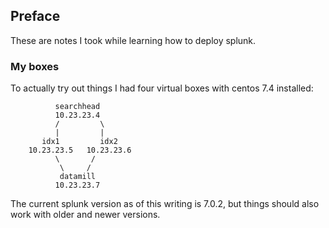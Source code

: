 ## Preface

These are notes I took while learning how to deploy splunk.

### My boxes
To actually try out things I had four virtual boxes with centos 7.4 installed: 
```
          searchhead
          10.23.23.4
          /         \
          |         |
       idx1         idx2
    10.23.23.5   10.23.23.6
          \       /
           \     /
           datamill
          10.23.23.7
```


The current splunk version as of this writing is 7.0.2, but things should also work with older and newer versions.
